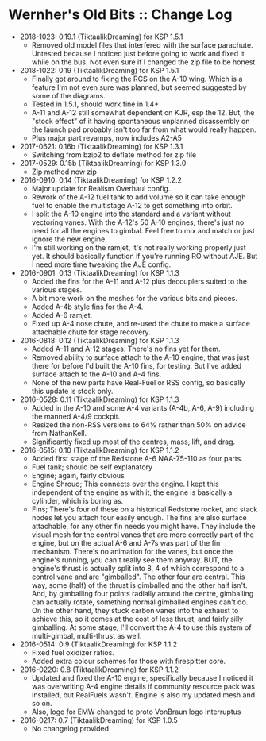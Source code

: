 # Wernher's Old Bits :: Change Log

* 2018-1023: 0.19.1 (TiktaalikDreaming) for KSP 1.5.1
	+ Removed old model files that interfered with the surface parachute. Untested because I noticed just before going to work and fixed it while on the bus. Not even sure if I changed the zip file to be honest.
* 2018-1022: 0.19 (TiktaalikDreaming) for KSP 1.5.1
	+ Finally got around to fixing the RCS on the A-10 wing. Which is a feature I'm not even sure was planned, but seemed suggested by some of the diagrams.
	+ Tested in 1.5.1, should work fine in 1.4+
	+ A-11 and A-12 still somewhat dependent on KJR, esp the 12. But, the "stock effect" of it having spontaneous unplanned disassembly on the launch pad probably isn't too far from what would really happen.
	+ Plus major part revamps, now includes A2-A5
* 2017-0621: 0.16b (TiktaalikDreaming) for KSP 1.3.1
	+ Switching from bzip2 to deflate method for zip file
* 2017-0529: 0.15b (TiktaalikDreaming) for KSP 1.3.0
	+ Zip method now zip
* 2016-0910: 0.14 (TiktaalikDreaming) for KSP 1.2.2
	+ Major update for Realism Overhaul config.
	+ Rework of the A-12 fuel tank to add volume so it can take enough fuel to enable the multistage A-12 to get something into orbit.
	+ I split the A-10 engine into the standard and a variant without vectoring vanes.  With the A-12's 50 A-10 engines, there's just no need for all the engines to gimbal.  Feel free to mix and match or just ignore the new engine.
	+ I'm still working on the ramjet, it's not really working properly just yet.  It should basically function if you're running RO without AJE.  But I need more time tweaking the AJE config.
* 2016-0901: 0.13 (TiktaalikDreaming) for KSP 1.1.3
	+ Added the fins for the A-11 and A-12 plus decouplers suited to the various stages.
	+ A bit more work on the meshes for the various bits and pieces.
	+ Added A-4b style fins for the A-4.
	+ Added A-6 ramjet.
	+ Fixed up A-4 nose chute, and re-used the chute to make a surface attachable chute for stage recovery.
* 2016-0818: 0.12 (TiktaalikDreaming) for KSP 1.1.3
	+ Added A-11 and A-12 stages.  There's no fins yet for them.
	+ Removed ability to surface attach to the A-10 engine, that was just there for before I'd built the A-10 fins, for testing.  But I've added surface attach to the A-10 and A-4 fins.
	+ None of the new parts have Real-Fuel or RSS config, so basically this update is stock only.
* 2016-0528: 0.11 (TiktaalikDreaming) for KSP 1.1.3
	+ Added in the A-10 and some A-4 variants (A-4b, A-6, A-9) including the manned A-4/9 cockpit.
	+ Resized the non-RSS versions to 64% rather than 50% on advice from NathanKell.
	+ Significantly fixed up most of the centres, mass, lift, and drag.
* 2016-0515: 0.10 (TiktaalikDreaming) for KSP 1.1.2
	+ Added first stage of the Redstone A-6 NAA-75-110 as four parts.
	+ Fuel tank; should be self explanatory
	+ Engine; again, fairly obvious
	+ Engine Shroud; This connects over the engine.  I kept this independent of the engine as with it, the engine is basically a cylinder, which is boring as.
	+ Fins; There's four of these on a historical Redstone rocket, and stack nodes let you attach four easily enough.  The fins are also surface attachable, for any other fin needs you might have.  They include the visual mesh for the control vanes that are more correctly part of the engine, but on the actual A-6 and A-7s was part of the fin mechanism.  There's no animation for the vanes, but once the engine's running, you can't really see them anyway.  BUT, the engine's thrust is actually split into 8, 4 of which correspond to a control vane and are "gimballed".  The other four are central.  This way, some (half) of the thrust is gimballed and the other half isn't.  And, by gimballing four points radially around the centre, gimballing can actually rotate, something normal gimballed engines can't do.  On the other hand, they stuck carbon vanes into the exhaust to achieve this, so it comes at the cost of less thrust, and fairly silly gimballing.  At some stage, I'll convert the A-4 to use this system of multi-gimbal, multi-thrust as well.
* 2016-0514: 0.9 (TiktaalikDreaming) for KSP 1.1.2
	+ Fixed fuel oxidizer ratios.
	+ Added extra colour schemes for those with firespitter core.
* 2016-0220: 0.8 (TiktaalikDreaming) for KSP 1.1.2
	+ Updated and fixed the A-10 engine, specifically because I noticed it was overwriting A-4 engine details if community resource pack was installed, but RealFuels wasn't.  Engine is also my updated mesh and so on.
	+ Also, logo for EMW changed to proto VonBraun logo interruptus
* 2016-0217: 0.7 (TiktaalikDreaming) for KSP 1.0.5
	+ No changelog provided
